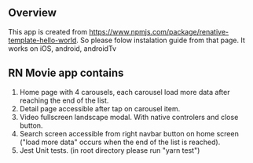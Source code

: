 ## Overview
This app is created from https://www.npmjs.com/package/renative-template-hello-world.
So please folow instalation guide from that page.
It works on iOS, android, androidTv

## RN Movie app contains
 1. Home page with 4 carousels, each carousel load more data after reaching the end of the list.
 2. Detail page accessible after tap on carousel item.
 3. Video fullscreen landscape modal. With native controlers and close button.
 4. Search screen accessible from right navbar button on home screen ("load more data" occurs when the end of the list is reached).
 5. Jest Unit tests. (in root directory please run "yarn test")


